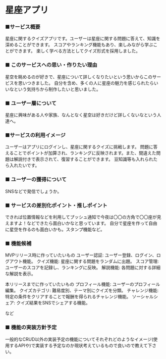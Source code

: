 # 星座アプリ

### ■サービス概要
星座に関するクイズアプリです。ユーザーは星座に関する問題に答えて、知識を深めることができます。
スコアやランキング機能もあり、楽しみながら学ぶことができます。
楽しく学べる方法としてクイズ形式を採用しました。

### ■ このサービスへの思い・作りたい理由
星空を眺めるのが好きで、星座について詳しくなりたいという思いからこのサービスを思いつきました。
自分を含め、多くの人に星座の魅力を感じられたらいいなという気持ちから制作したいと思いました。

### ■ ユーザー層について
星座に興味がある人や家族、なんとなく星空は好きだけど詳しくないなという人達へ。

### ■サービスの利用イメージ
ユーザーはアプリにログインし、星座に関するクイズに挑戦します。
問題に答えることでポイントが加算され、ランキングに反映されます。また、間違えた問題は解説付きで表示されて、復習することができます。
豆知識等も入れられたら入れたいです。

### ■ ユーザーの獲得について
SNSなどで発信でしょうか。

### ■ サービスの差別化ポイント・推しポイント
できれば位置情報などを利用してプッシュ通知で今夜は〇〇の方角で〇〇座が見えますよ！などできたら面白いかなと思っています。
自分で星座を作って自由に星空を作るのも面白いかも。スタンプ機能など。

### ■ 機能候補
MVPリリース時に作っていたいもの
ユーザー認証: ユーザー登録、ログイン、ログアウト機能。
クイズ機能: 星座に関する問題をランダムに出題。
スコア管理: ユーザーのスコアを記録し、ランキングに反映。
解説機能: 各問題に対する詳細な解説を表示。

本リリースまでに作っていたいもの
プロフィール機能: ユーザーのプロフィール編集。
クイズカテゴリ: 難易度別、テーマ別にクイズを分類。
チャレンジ機能: 特定の条件をクリアすることで報酬を得られるチャレンジ機能。
ソーシャルシェア: クイズ結果をSNSでシェアする機能。

など

### ■ 機能の実装方針予定
一般的なCRUD以外の実装予定の機能についてそれぞれどのようなイメージ(使用するAPIや)で実装する予定なのか現状考えているもので良いので教えて下さい。
